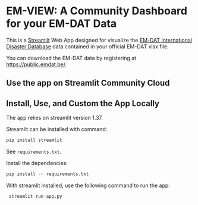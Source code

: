 # EM-VIEW: A Community Dashboard for your EM-DAT Data

This is a [Streamlit](https://streamlit.io/) Web App designed for visualize 
the [EM-DAT International Disaster Database](https://www.emdat.be/) data 
contained in your official EM-DAT xlsx file.

You can download the EM-DAT data by registering at https://public.emdat.be/.

## Use the app on Streamlit Community Cloud



## Install, Use, and Custom the App Locally 

The app relies on streamlit version 1.37.

Streamlit can be installed with command:
   ```bash
   pip install streamlit
   ```

See `requirements.txt`.

Install the dependencies:
   ```bash
   pip install -r requirements.txt
   ```

With streamlit installed, use the following command to run the app:
   ```bash
    streamlit run app.py
   ```